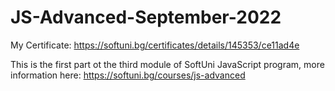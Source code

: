 # JS-Advanced-September-2022

 My Certificate: https://softuni.bg/certificates/details/145353/ce11ad4e 

 This is the first part ot the third module of SoftUni JavaScript program, more information here: https://softuni.bg/courses/js-advanced
